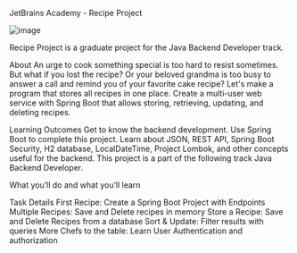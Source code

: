 JetBrains Academy - Recipe Project

![image](https://github.com/ReudyMiguel20/Recipes/assets/87297026/58bbf2e2-2295-4a3b-b58f-b1bce41f67e6)

Recipe Project is a graduate project for the Java Backend Developer track.

About
An urge to cook something special is too hard to resist sometimes. But what if you lost the recipe? Or your beloved grandma is too busy to answer a call and remind you of your favorite cake recipe? Let's make a program that stores all recipes in one place. Create a multi-user web service with Spring Boot that allows storing, retrieving, updating, and deleting recipes.

Learning Outcomes
Get to know the backend development. Use Spring Boot to complete this project. Learn about JSON, REST API, Spring Boot Security, H2 database, LocalDateTime, Project Lombok, and other concepts useful for the backend. This project is a part of the following track Java Backend Developer.

What you’ll do and what you’ll learn

Task Details
First Recipe: Create a Spring Boot Project with Endpoints
Multiple Recipes: Save and Delete recipes in memory
Store a Recipe: Save and Delete Recipes from a database
Sort & Update: Filter results with queries
More Chefs to the table: Learn User Authentication and authorization
